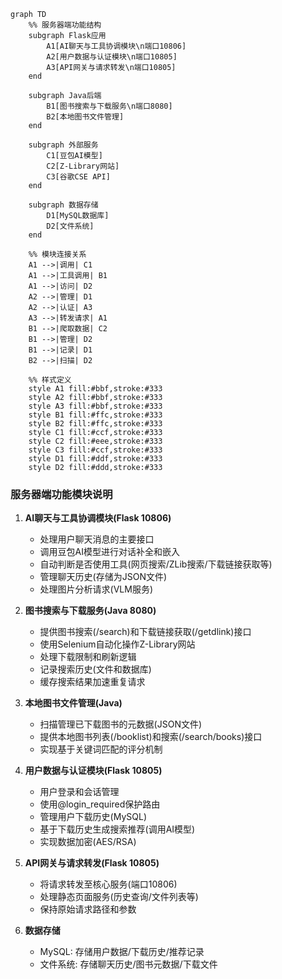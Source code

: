 ```mermaid
graph TD
    %% 服务器端功能结构
    subgraph Flask应用
        A1[AI聊天与工具协调模块\n端口10806]
        A2[用户数据与认证模块\n端口10805]
        A3[API网关与请求转发\n端口10805]
    end

    subgraph Java后端
        B1[图书搜索与下载服务\n端口8080]
        B2[本地图书文件管理]
    end

    subgraph 外部服务
        C1[豆包AI模型]
        C2[Z-Library网站]
        C3[谷歌CSE API]
    end

    subgraph 数据存储
        D1[MySQL数据库]
        D2[文件系统]
    end

    %% 模块连接关系
    A1 -->|调用| C1
    A1 -->|工具调用| B1
    A1 -->|访问| D2
    A2 -->|管理| D1
    A2 -->|认证| A3
    A3 -->|转发请求| A1
    B1 -->|爬取数据| C2
    B1 -->|管理| D2
    B1 -->|记录| D1
    B2 -->|扫描| D2

    %% 样式定义
    style A1 fill:#bbf,stroke:#333
    style A2 fill:#bbf,stroke:#333
    style A3 fill:#bbf,stroke:#333
    style B1 fill:#ffc,stroke:#333
    style B2 fill:#ffc,stroke:#333
    style C1 fill:#ccf,stroke:#333
    style C2 fill:#eee,stroke:#333
    style C3 fill:#ccf,stroke:#333
    style D1 fill:#ddf,stroke:#333
    style D2 fill:#ddd,stroke:#333
```

### 服务器端功能模块说明

1. **AI聊天与工具协调模块(Flask 10806)**
   - 处理用户聊天消息的主要接口
   - 调用豆包AI模型进行对话补全和嵌入
   - 自动判断是否使用工具(网页搜索/ZLib搜索/下载链接获取等)
   - 管理聊天历史(存储为JSON文件)
   - 处理图片分析请求(VLM服务)

2. **图书搜索与下载服务(Java 8080)**
   - 提供图书搜索(/search)和下载链接获取(/getdlink)接口
   - 使用Selenium自动化操作Z-Library网站
   - 处理下载限制和刷新逻辑
   - 记录搜索历史(文件和数据库)
   - 缓存搜索结果加速重复请求

3. **本地图书文件管理(Java)**
   - 扫描管理已下载图书的元数据(JSON文件)
   - 提供本地图书列表(/booklist)和搜索(/search/books)接口
   - 实现基于关键词匹配的评分机制

4. **用户数据与认证模块(Flask 10805)**
   - 用户登录和会话管理
   - 使用@login_required保护路由
   - 管理用户下载历史(MySQL)
   - 基于下载历史生成搜索推荐(调用AI模型)
   - 实现数据加密(AES/RSA)

5. **API网关与请求转发(Flask 10805)**
   - 将请求转发至核心服务(端口10806)
   - 处理静态页面服务(历史查询/文件列表等)
   - 保持原始请求路径和参数

6. **数据存储**
   - MySQL: 存储用户数据/下载历史/推荐记录
   - 文件系统: 存储聊天历史/图书元数据/下载文件
